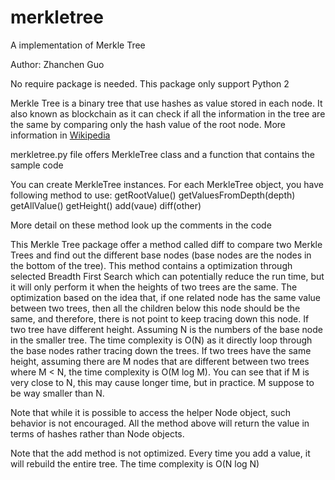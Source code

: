# merkletree
A implementation of Merkle Tree

Author: Zhanchen Guo

No require package is needed. This package only support Python 2


Merkle Tree is a binary tree that use hashes as value stored in each node. It also known as blockchain as it can check if all the information in the tree are the same by comparing only the hash value of the root node. More information in [Wikipedia](https://en.wikipedia.org/wiki/Merkle_tree)

merkletree.py file offers MerkleTree class and a function that contains the sample code

You can create MerkleTree instances.
For each MerkleTree object, you have following method to use:
getRootValue()
getValuesFromDepth(depth)
getAllValue()
getHeight()
add(vaue)
diff(other)

More detail on these method look up the comments in the code

This Merkle Tree package offer a method called diff to compare two Merkle Trees and find out the different base nodes (base nodes are the nodes in the bottom of the tree). This method contains a optimization through selected Breadth First Search which can potentially reduce the run time, but it will only perform it when the heights of two trees are the same. The optimization based on the idea that, if one related node has the same value between two trees, then all the children below this node should be the same, and therefore, there is not point to keep tracing down this node. If two tree have different height. Assuming N is the numbers of the base node in the smaller tree. The time complexity is O(N) as it directly loop through the base nodes rather tracing down the trees. If two trees have the same height, assuming there are M nodes that are different between two trees where M < N, the time complexity is O(M log M). You can see that if M is very close to N, this may cause longer time, but in practice. M suppose to be way smaller than N. 

Note that while it is possible to access the helper Node object, such behavior is not encouraged. All the method above will return the value in terms of hashes rather than Node objects. 

Note that the add method is not optimized. Every time you add a value, it will rebuild the entire tree. The time complexity is O(N log N)
